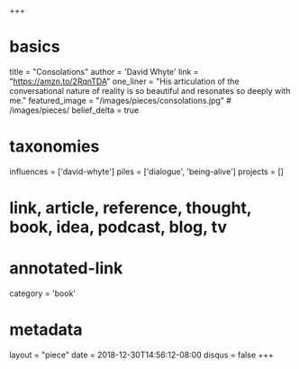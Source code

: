 +++
# basics
title     		 = "Consolations"
author    		 = 'David Whyte'
link      		 = "https://amzn.to/2RqnTDA"
one_liner 		 = "His articulation of the conversational nature of reality is so beautiful and resonates so deeply with me."
featured_image = "/images/pieces/consolations.jpg" # /images/pieces/
belief_delta   = true

# taxonomies
influences		 = ['david-whyte']
piles     		 = ['dialogue', 'being-alive']
projects			 = []

# link, article, reference, thought, book, idea, podcast, blog, tv
# annotated-link
category  		 = 'book'

# metadata
layout	    	 = "piece"
date      		 = 2018-12-30T14:56:12-08:00
disqus    		 = false
+++


